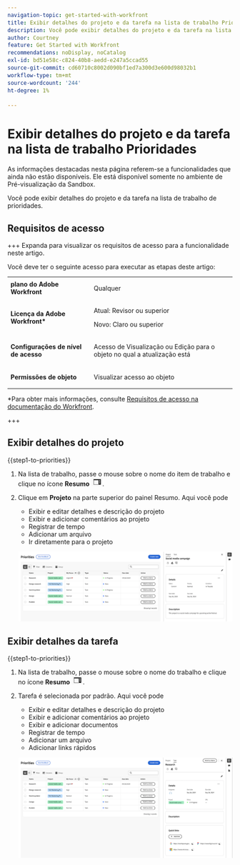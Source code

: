 ```yaml
---
navigation-topic: get-started-with-workfront
title: Exibir detalhes do projeto e da tarefa na lista de trabalho Prioridades
description: Você pode exibir detalhes do projeto e da tarefa na lista de trabalho de prioridades.
author: Courtney
feature: Get Started with Workfront
recommendations: noDisplay, noCatalog
exl-id: bd51e58c-c824-40b8-aedd-e247a5ccad55
source-git-commit: cd60710c8002d090bf1ed7a300d3e600d98032b1
workflow-type: tm+mt
source-wordcount: '244'
ht-degree: 1%

---
```


# Exibir detalhes do projeto e da tarefa na lista de trabalho Prioridades

<span class="preview">As informações destacadas nesta página referem-se a funcionalidades que ainda não estão disponíveis. Ele está disponível somente no ambiente de Pré-visualização da Sandbox.</span>

Você pode exibir detalhes do projeto e da tarefa na lista de trabalho de prioridades.

## Requisitos de acesso

+++ Expanda para visualizar os requisitos de acesso para a funcionalidade neste artigo.

Você deve ter o seguinte acesso para executar as etapas deste artigo:

<table style="table-layout:auto"> 
 <col> 
 </col> 
 <col> 
 </col> 
 <tbody> 
  <tr> 
   <td role="rowheader"><strong>plano do Adobe Workfront</strong></td> 
   <td> <p>Qualquer</p> </td> 
  </tr> 
  <tr> 
   <td role="rowheader"><strong>Licença da Adobe Workfront*</strong></td> 
   <td> 
   <p>Atual: Revisor ou superior</p>
   <p>Novo: Claro ou superior</p> 
   </td> 
  </tr> 
  <tr> 
   <td role="rowheader"><strong>Configurações de nível de acesso</strong></td> 
   <td> <p>Acesso de Visualização ou Edição para o objeto no qual a atualização está</p></td> 
  </tr> 
  <tr> 
   <td role="rowheader"><strong>Permissões de objeto</strong></td> 
   <td> <p>Visualizar acesso ao objeto</p></td> 
  </tr> 
 </tbody> 
</table>

*Para obter mais informações, consulte [Requisitos de acesso na documentação do Workfront](/help/quicksilver/administration-and-setup/add-users/access-levels-and-object-permissions/access-level-requirements-in-documentation.md).

+++

## Exibir detalhes do projeto

{{step1-to-priorities}}

1. Na lista de trabalho, passe o mouse sobre o nome do item de trabalho e clique no ícone **Resumo** ![abrir ícone de resumo](assets/summary-icon.png).
1. Clique em **Projeto** na parte superior do painel Resumo. Aqui você pode
   * Exibir e editar detalhes e descrição do projeto
   * Exibir e adicionar comentários ao projeto
   * Registrar de tempo
   * Adicionar um arquivo
   * <span class="preview">Ir diretamente para o projeto</span>

   ![detalhes do projeto](assets/project-details.png)
   <!--new screen for prod ![](assets/project-details-new.png)-->

## Exibir detalhes da tarefa

{{step1-to-priorities}}

1. Na lista de trabalho, passe o mouse sobre o nome do trabalho e clique no ícone **Resumo** ![abrir ícone de resumo](assets/summary-icon.png).
1. Tarefa é selecionada por padrão. Aqui você pode
   * Exibir e editar detalhes e descrição do projeto
   * Exibir e adicionar comentários ao projeto
   * Exibir e adicionar documentos
   * Registrar de tempo
   * Adicionar um arquivo
   * Adicionar links rápidos

   ![detalhes da tarefa](assets/task-details.png)
   <!--new screen for prod ![](assets/task-details-new.png)-->
